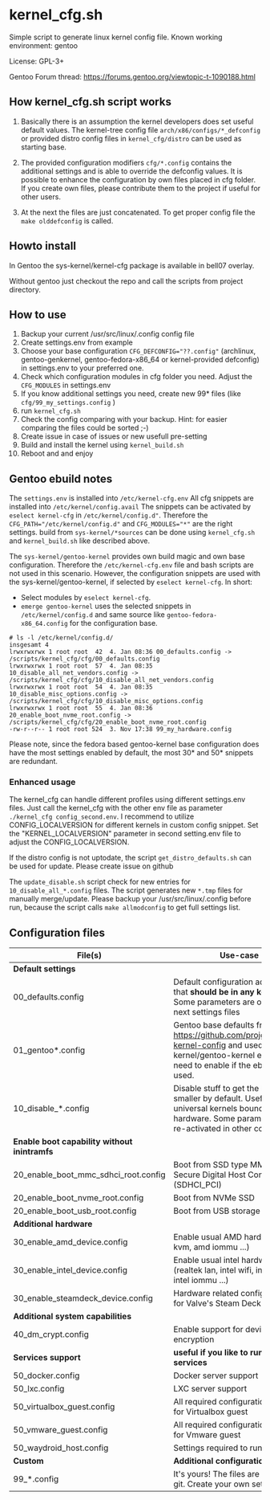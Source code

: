 # kernel_cfg.sh

Simple script to generate linux kernel config file.
Known working environment: gentoo

 License: GPL-3+
 
 Gentoo Forum thread: https://forums.gentoo.org/viewtopic-t-1090188.html

## How kernel_cfg.sh script works

  1. Basically there is an assumption the kernel developers does set useful default values. The kernel-tree config file `arch/x86/configs/*_defconfig` or provided distro config files in `kernel_cfg/distro` can be used as starting base.

  2. The provided configuration modifiers `cfg/*.config` contains the additional settings and is able to override the defconfig values. It is possible to enhance the configuration by own files placed in cfg folder. If you create own files, please contribute them to the project if useful for other users.

  3. At the next the files are just concatenated. To get proper config file the `make olddefconfig` is called.


## Howto install

In Gentoo the sys-kernel/kernel-cfg package is available in bell07 overlay.

Without gentoo just checkout the repo and call the scripts from project directory.


## How to use

  1. Backup your current /usr/src/linux/.config config file
  2. Create settings.env from example
  3. Choose your base configuration `CFG_DEFCONFIG="??.config"` (archlinux, gentoo-genkernel, gentoo-fedora-x86_64 or kernel-provided defconfig) in settings.env to your preferred one.   
  4. Check which configuration modules in cfg folder you need. Adjust the `CFG_MODULES` in settings.env
  5. If you know additional settings you need, create new 99* files (like `cfg/99_my_settings.config` )
  6. run `kernel_cfg.sh`
  7. Check the config comparing with your backup. Hint: for easier comparing the files could be sorted ;-)
  8. Create issue in case of issues or new usefull pre-setting
  9. Build and install the kernel using `kernel_build.sh`
  10. Reboot and and enjoy


## Gentoo ebuild notes

The `settings.env` is installed into `/etc/kernel-cfg.env`
All cfg snippets are installed into `/etc/kernel/config.avail`
The snippets can be activated by `eselect kernel-cfg` in `/etc/kernel/config.d"`. Therefore the `CFG_PATH="/etc/kernel/config.d"` and `CFG_MODULES="*"` are the right settings.
build from `sys-kernel/*sources` can be done using `kernel_cfg.sh` and `kernel_build.sh` like described above.

The `sys-kernel/gentoo-kernel` provides own build magic and own base configuration. Therefore the `/etc/kernel-cfg.env` file and bash scripts are not used in this scenario.
However, the configuration snippets are used with the sys-kernel/gentoo-kernel, if selected by `eselect kernel-cfg`. In short:
- Select modules by `eselect kernel-cfg`.
- `emerge gentoo-kernel` uses the selected snippets in `/etc/kernel/config.d` and same source like `gentoo-fedora-x86_64.config` for the configuration base.

```
# ls -l /etc/kernel/config.d/
insgesamt 4
lrwxrwxrwx 1 root root  42  4. Jan 08:36 00_defaults.config -> /scripts/kernel_cfg/cfg/00_defaults.config
lrwxrwxrwx 1 root root  57  4. Jan 08:35 10_disable_all_net_vendors.config -> /scripts/kernel_cfg/cfg/10_disable_all_net_vendors.config
lrwxrwxrwx 1 root root  54  4. Jan 08:35 10_disable_misc_options.config -> /scripts/kernel_cfg/cfg/10_disable_misc_options.config
lrwxrwxrwx 1 root root  55  4. Jan 08:36 20_enable_boot_nvme_root.config -> /scripts/kernel_cfg/cfg/20_enable_boot_nvme_root.config
-rw-r--r-- 1 root root 524  3. Nov 17:38 99_my_hardware.config
```

Please note, since the fedora based gentoo-kernel base configuration does have the most settings enabled by default, the most 30* and 50* snippets are redundant.


### Enhanced usage

The kernel_cfg can handle different profiles using different settings.env files. Just call the kernel_cfg with the other env file as parameter `./kernel_cfg config_second.env`.
I recommend to utilize CONFIG_LOCALVERSION for different kernels in custom config snippet. Set the "KERNEL_LOCALVERSION" parameter in second setting.env file to adjust the CONFIG_LOCALVERSION.

If the distro config is not uptodate, the script `get_distro_defaults.sh` can be used for update.
Please create issue on github

The `update_disable.sh` script check for new entries for `10_disable_all_*.config` files. The script generates new `*.tmp` files for manually merge/update.
Please backup your /usr/src/linux/.config before run, because the script calls `make allmodconfig` to get full settings list.


## Configuration files

File(s) | Use-case
-----| -----
**Default settings** | 
00_defaults.config | Default configuration adjustments that **should be in any kernel**. Some parameters are overriden in next settings files
01_gentoo*.config | Gentoo base defaults from https://github.com/projg2/gentoo-kernel-config and used in sys-kernel/gentoo-kernel ebuild. No need to enable if the ebuild is used.
10_disable_\*.config | Disable stuff to get the kernel smaller by default. Useful for non-universal kernels bound to a hardware. Some parameters are re-activated in other config files.
**Enable boot capability without inintramfs** |
20_enable_boot_mmc_sdhci_root.config | Boot from SSD type MMC on PCI Secure Digital Host Controller (SDHCI_PCI) 
20_enable_boot_nvme_root.config | Boot from NVMe SSD
20_enable_boot_usb_root.config | Boot from USB storage disk
**Additional hardware** |
30_enable_amd_device.config | Enable usual AMD hardware (amd kvm, amd iommu ...)
30_enable_intel_device.config | Enable usual intel hardware (realtek lan, intel wifi, intel kvm, intel iommu ...)
30_enable_steamdeck_device.config | Hardware related configurations for Valve's Steam Deck handheld
**Additional system capabilities** |
40_dm_crypt.config | Enable support for device mapper encryption
**Services support**  | **useful if you like to run this services**
50_docker.config | Docker server support
50_lxc.config | LXC server support
50_virtualbox_guest.config | All required configuration needed for Virtualbox guest
50_vmware_guest.config | All required configuration needed for Vmware guest
50_waydroid_host.config | Settings required to run waydroid
**Custom**  | **Additional configuration**
99_\*.config | It's yours! The files are ignored by git. Create your own settings
